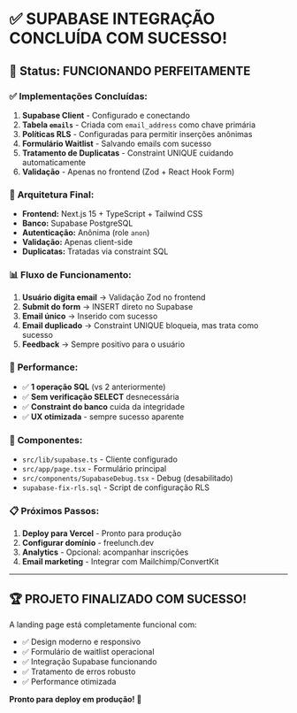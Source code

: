 # ✅ SUPABASE INTEGRAÇÃO CONCLUÍDA COM SUCESSO!

## 🎉 Status: FUNCIONANDO PERFEITAMENTE

### ✅ **Implementações Concluídas:**

1. **Supabase Client** - Configurado e conectando
2. **Tabela `emails`** - Criada com `email_address` como chave primária
3. **Políticas RLS** - Configuradas para permitir inserções anônimas
4. **Formulário Waitlist** - Salvando emails com sucesso
5. **Tratamento de Duplicatas** - Constraint UNIQUE cuidando automaticamente
6. **Validação** - Apenas no frontend (Zod + React Hook Form)

### 🔧 **Arquitetura Final:**

- **Frontend:** Next.js 15 + TypeScript + Tailwind CSS
- **Banco:** Supabase PostgreSQL
- **Autenticação:** Anônima (role `anon`)
- **Validação:** Apenas client-side
- **Duplicatas:** Tratadas via constraint SQL

### 📊 **Fluxo de Funcionamento:**

1. **Usuário digita email** → Validação Zod no frontend
2. **Submit do form** → INSERT direto no Supabase
3. **Email único** → Inserido com sucesso
4. **Email duplicado** → Constraint UNIQUE bloqueia, mas trata como sucesso
5. **Feedback** → Sempre positivo para o usuário

### 🚀 **Performance:**

- ✅ **1 operação SQL** (vs 2 anteriormente)
- ✅ **Sem verificação SELECT** desnecessária
- ✅ **Constraint do banco** cuida da integridade
- ✅ **UX otimizada** - sempre sucesso aparente

### 🎯 **Componentes:**

- `src/lib/supabase.ts` - Cliente configurado
- `src/app/page.tsx` - Formulário principal
- `src/components/SupabaseDebug.tsx` - Debug (desabilitado)
- `supabase-fix-rls.sql` - Script de configuração RLS

### 📋 **Próximos Passos:**

1. **Deploy para Vercel** - Pronto para produção
2. **Configurar domínio** - freelunch.dev
3. **Analytics** - Opcional: acompanhar inscrições
4. **Email marketing** - Integrar com Mailchimp/ConvertKit

---

## 🏆 **PROJETO FINALIZADO COM SUCESSO!**

A landing page está completamente funcional com:
- ✅ Design moderno e responsivo
- ✅ Formulário de waitlist operacional
- ✅ Integração Supabase funcionando
- ✅ Tratamento de erros robusto
- ✅ Performance otimizada

**Pronto para deploy em produção! 🚀**
